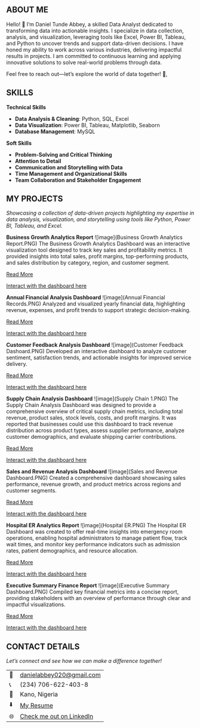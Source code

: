## ABOUT ME 
Hello! 👋 I’m Daniel Tunde Abbey, a skilled Data Analyst dedicated to transforming data into actionable insights. I specialize in data collection, analysis, and visualization, leveraging tools like Excel, Power BI, Tableau, and Python to uncover trends and support data-driven decisions. I have honed my ability to work across various industries, delivering impactful results in projects. I am committed to continuous learning and applying innovative solutions to solve real-world problems through data.


Feel free to reach out—let’s explore the world of data together! 🌟, 


## SKILLS
**Technical Skills**  
- **Data Analysis & Cleaning**: Python, SQL, Excel  
- **Data Visualization**: Power BI, Tableau, Matplotlib, Seaborn  
- **Database Management**: MySQL


**Soft Skills**  
- **Problem-Solving and Critical Thinking**  
- **Attention to Detail**  
- **Communication and Storytelling with Data**  
- **Time Management and Organizational Skills**  
- **Team Collaboration and Stakeholder Engagement**  

## MY PROJECTS
*Showcasing a collection of data-driven projects highlighting my expertise in data analysis, visualization, and storytelling using tools like Python, Power BI, Tableau, and Excel.*


**Business Growth Analytics Report**
![image](Business Growth Analytics Report.PNG)
The Business Growth Analytics Dashboard was an interactive visualization tool designed to track key sales and profitability metrics. It provided insights into total sales, profit margins, top-performing products, and sales distribution by category, region, and customer segment. 

[Read More]()

[Interact with the dashboard here]()


**Annual Financial Analysis Dashboard**
![image](Annual Financial Records.PNG)
Analyzed and visualized yearly financial data, highlighting revenue, expenses, and profit trends to support strategic decision-making.

[Read More](https://github.com/Daniel-Tunde-Abbey/Annual-Financial-Records-Analysis)

[Interact with the dashboard here](https://app.powerbi.com/links/npYppGqAtW?ctid=f73bbd3e-2c86-40d1-8fff-d2c041f1c075&pbi_source=linkShare)


**Customer Feedback Analysis Dashboard**
![image](Customer Feedback Dashoard.PNG)
Developed an interactive dashboard to analyze customer sentiment, satisfaction trends, and actionable insights for improved service delivery.

[Read More](https://github.com/Daniel-Tunde-Abbey/Customer-Feedback-Analysis-Dashboard)

[Interact with the dashboard here](https://1drv.ms/x/c/81a758a4a49cfbb0/ERzxBBuVhMBIh7bY21f5MN0B1GbCT60BQaUNeYNP84UuYQ?e=Yp0H2p)


**Supply Chain Analysis Dashboard**
![image](Supply Chain 1.PNG)
The Supply Chain Analysis Dashboard was designed to provide a comprehensive overview of critical supply chain metrics, including total revenue, product sales, stock levels, costs, and profit margins. It was reported that businesses could use this dashboard to track revenue distribution across product types, assess supplier performance, analyze customer demographics, and evaluate shipping carrier contributions. 

[Read More](https://github.com/Daniel-Tunde-Abbey/Supply-Chain-Analysis-Dashboard)

[Interact with the dashboard here](https://app.powerbi.com/links/cHyto1e900?ctid=f73bbd3e-2c86-40d1-8fff-d2c041f1c075&pbi_source=linkShare)



**Sales and Revenue Analysis Dashboard**
![image](Sales and Revenue Dashboard.PNG)
Created a comprehensive dashboard showcasing sales performance, revenue growth, and product metrics across regions and customer segments.

[Read More](https://github.com/Daniel-Tunde-Abbey/Sales-and-Revenue-Analysis-Dashboard)

[Interact with the dashboard here](https://1drv.ms/x/c/81a758a4a49cfbb0/EV7Fi9VVn-FNjb1MCQ1_Eb4BUqCuwC-UW9MnGuV93MZn5Q?e=g0TKNg)


**Hospital ER Analytics Report**
![image](Hospital ER.PNG)
The Hospital ER Dashboard was created to offer real-time insights into emergency room operations, enabling hospital administrators to manage patient flow, track wait times, and monitor key performance indicators such as admission rates, patient demographics, and resource allocation. 

[Read More](https://github.com/Daniel-Tunde-Abbey/Hospital-ER-Analytics-Report)

[Interact with the dashboard here](https://app.powerbi.com/links/4PxbhKhQF9?ctid=f73bbd3e-2c86-40d1-8fff-d2c041f1c075&pbi_source=linkShare)


**Executive Summary Finance Report**
![image](Executive Summary Dashboard.PNG)
Compiled key financial metrics into a concise report, providing stakeholders with an overview of performance through clear and impactful visualizations.

[Read More](https://github.com/Daniel-Tunde-Abbey/Executive-Summary-Finance-Report)

[Interact with the dashboard here](https://app.powerbi.com/links/sIuaSHhriF?ctid=f73bbd3e-2c86-40d1-8fff-d2c041f1c075&pbi_source=linkShare)


## CONTACT DETAILS

*Let’s connect and see how we can make a difference together!*
<table>
  <tbody>
    <tr> 
      <td>📧</td>
      <td><a href="mailto:danielabbey020@gmail.com">danielabbey020@gmail.com</a></td>
    </tr>
    <tr>
      <td>📞</td>
      <td>(234) 706-622-403-8</td>
    </tr>
    <tr>
      <td>📍</td>
      <td>Kano, Nigeria</td>    
    </tr>
    <tr>
      <td>⬇️</td>
      <td><a href="Daniel Tunde Abbey Resume.pdf">My Resume</a></td>
    </tr>
    <tr>
      <td>🌐</td>
       <td><a href="https://linkedin.com/in/daniel-tunde-abbey-8a5479261">Check me out on LinkedIn</a></td>
  </tbody>
</table>
